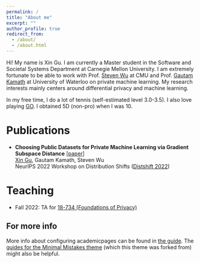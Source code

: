 ```yaml
---
permalink: /
title: "About me"
excerpt: ""
author_profile: true
redirect_from: 
  - /about/
  - /about.html
---
```


Hi! My name is Xin Gu. I am currently a Master student in the Software and Societal Systems Department at Carnegie Mellon University. I am extremely fortunate to be able to work with Prof. [Steven Wu](https://zstevenwu.com/) at CMU and Prof. [Gautam Kamath](http://www.gautamkamath.com/) at University of Waterloo on private machine learning. My research interests mainly centers around differential privacy and machine learning.

In my free time, I do a lot of tennis (self-estimated level 3.0-3.5). I also love playing [GO](https://www.deepmind.com/research/highlighted-research/alphago). I obtained 5D (non-pro) when I was 10.

Publications
======
* **Choosing Public Datasets for Private Machine Learning via Gradient Subspace Distance** [[paper](https://openreview.net/forum?id=zr6AZ8ARan)] <br />
  <ins>Xin Gu</ins>, Gautam Kamath, Steven Wu <br />
  NeurIPS 2022 Workshop on Distribution Shifts ([Distshift 2022](https://sites.google.com/view/distshift2022/home?authuser=0))

Teaching
======
* Fall 2022: TA for [18-734 (Foundations of Privacy)](https://foundprivacy.github.io/about/)

For more info
------
More info about configuring academicpages can be found in [the guide](https://academicpages.github.io/markdown/). The [guides for the Minimal Mistakes theme](https://mmistakes.github.io/minimal-mistakes/docs/configuration/) (which this theme was forked from) might also be helpful.
